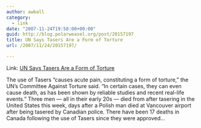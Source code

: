 ```yaml
---
author: awball
category:
  - link
date: "2007-11-24T19:58:00+00:00"
guid: http://blog.polarweasel.org/post/20157197
title: UN Says Tasers Are a Form of Torture
url: /2007/11/24/20157197/

---
```

Link: [UN Says Tasers Are a Form of Torture](http://slashdot.org/article.pl?sid=07/11/24/2324212&from=rss)

The use of Tasers “causes acute pain, constituting a form of torture,” the UN’s Committee Against Torture said. “In certain cases, they can even cause death, as has been shown by reliable studies and recent real-life events.” Three men &mdash; all in their early 20s &mdash; died from after tasering in the United States this week, days after a Polish man died at Vancouver airport after being tasered by Canadian police. There have been 17 deaths in Canada following the use of Tasers since they were approved…
